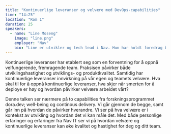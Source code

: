```yaml
---
title: "Kontinuerlige leveranser og velvære med DevOps-capabilities"
time: "14:25"
location: "Rom 1"
duration: 25
speakers:
  - name: "Line Moseng"
    image: "line.png"
    employer: "Nav"
    bio: "Line er utvikler og tech lead i Nav. Hun har holdt foredrag både nasjonalt og internasjonalt om plattform, mangfold og inkludering og brenner for og jobber aktivt med å skape en bærekraftig bransje."
---
```


Kontinuerlige leveranser har etablert seg som en forventning for å oppnå velfungerende, fremragende team. Praksisen påvirker både utviklingshastighet og utviklings- og produktkvalitet. Samtidig har kontinuerlige leveranser innvirkning på vår egen og teamets velvære. Hva skal til for å oppnå kontinuerlige leveranser, hva skjer når smerten for å deploye er høy og hvordan påvirker velvære arbeidet vårt?

Denne talken ser nærmere på to capabilities fra forskningsprogrammet dora.dev; well-being og continous delivery. Vi går gjennom de begge, samt går inn på hvordan de påvirker hverandre. Vi ser på hva velvære er i kontekst av utvikling og hvordan det vi kan måle det. Med både personlige erfaringer og erfaringer fra Nav IT ser vi på hvordan velvære og kontinuerlige leveranser kan øke kvalitet og hastighet for deg og ditt team.
